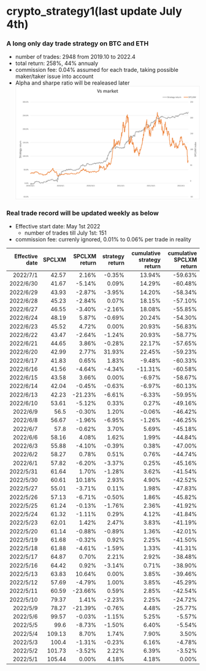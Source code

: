 # crypto_strategy1(last update July 4th)

### A long only day trade strategy on BTC and ETH
- number of trades: 2948 from 2019.10 to 2022.4
- total return: 258%, 44% annualy
- commission fee: 0.04% assumed for each trade, taking possible maker/taker issue into account
- Alpha and sharpe ratio will be realeased later
![Alt text](https://github.com/oldjack233/crypto_strategy1/blob/main/vs%20market.png)

### Real trade record will be updated weekly as below
- Effective start date: May 1st 2022
  - number of trades till July 1st: 151
- commission fee: currenly ignored, 0.01% to 0.06% per trade in reality

|Effective date |	SPCLXM|	SPCLXM return|	strategy return	|cumulative strategy return|	cumulative SPCLXM return|
|------:|------:|------:|------:|------:|------:|
|2022/7/1	|	42.57	|	2.16%	|	-0.35%	|	13.94%	|	-59.63%    |
|2022/6/30	|	41.67	|	-5.14%	|	0.09%	|	14.29%	|	-60.48%    |
|2022/6/29	|	43.93	|	-2.87%	|	-3.95%	|	14.20%	|	-58.34%    |
|2022/6/28	|	45.23	|	-2.84%	|	0.07%	|	18.15%	|	-57.10%    |
|2022/6/27	|	46.55	|	-3.40%	|	-2.16%	|	18.08%	|	-55.85%    |
|2022/6/24	|	48.19	|	5.87%	|	-0.69%	|	20.24%	|	-54.30%    |
|2022/6/23	|	45.52	|	4.72%	|	0.00%	|	20.93%	|	-56.83%    |
|2022/6/22	|	43.47	|	-2.64%	|	-1.24%	|	20.93%	|	-58.77%    |
|2022/6/21	|	44.65	|	3.86%	|	-0.28%	|	22.17%	|	-57.65%    |
|2022/6/20	|	42.99	|	2.77%	|	31.93%	|	22.45%	|	-59.23%    |
|2022/6/17	|	41.83	|	0.65%	|	1.83%	|	-9.48%	|	-60.33%    |
|2022/6/16	|	41.56	|	-4.64%	|	-4.34%	|	-11.31%	|	-60.58%    |
|2022/6/15	|	43.58	|	3.66%	|	0.00%	|	-6.97%	|	-58.67%    |
|2022/6/14	|	42.04	|	-0.45%	|	-0.63%	|	-6.97%	|	-60.13%    |
|2022/6/13	|	42.23	|	-21.23%	|	-6.61%	|	-6.33%	|	-59.95%    |
|2022/6/10	|	53.61	|	-5.12%	|	0.33%	|	0.27%	|	-49.16%    |
|2022/6/9	|	56.5	|	-0.30%	|	1.20%	|	-0.06%	|	-46.42%    |
|2022/6/8	|	56.67	|	-1.96%	|	-6.95%	|	-1.26%	|	-46.25%    |
|2022/6/7	|	57.8	|	-0.62%	|	3.70%	|	5.69%	|	-45.18%    |
|2022/6/6	|	58.16	|	4.08%	|	1.62%	|	1.99%	|	-44.84%    |
|2022/6/3	|	55.88	|	-4.10%	|	-0.39%	|	0.38%	|	-47.00%    |
|2022/6/2	|	58.27	|	0.78%	|	0.51%	|	0.76%	|	-44.74%    |
|2022/6/1	|	57.82	|	-6.20%	|	-3.37%	|	0.25%	|	-45.16%    |
|2022/5/31	|	61.64	|	1.70%	|	-1.28%	|	3.62%	|	-41.54%    |
|2022/5/30	|	60.61	|	10.18%	|	2.93%	|	4.90%	|	-42.52%    |
|2022/5/27	|	55.01	|	-3.71%	|	0.11%	|	1.98%	|	-47.83%    |
|2022/5/26	|	57.13	|	-6.71%	|	-0.50%	|	1.86%	|	-45.82%    |
|2022/5/25	|	61.24	|	-0.13%	|	-1.76%	|	2.36%	|	-41.92%    |
|2022/5/24	|	61.32	|	-1.11%	|	0.29%	|	4.12%	|	-41.84%    |
|2022/5/23	|	62.01	|	1.42%	|	2.47%	|	3.83%	|	-41.19%    |
|2022/5/20	|	61.14	|	-0.88%	|	-0.89%	|	1.36%	|	-42.01%    |
|2022/5/19	|	61.68	|	-0.32%	|	0.92%	|	2.25%	|	-41.50%    |
|2022/5/18	|	61.88	|	-4.61%	|	-1.59%	|	1.33%	|	-41.31%    |
|2022/5/17	|	64.87	|	0.70%	|	2.21%	|	2.92%	|	-38.48%    |
|2022/5/16	|	64.42	|	0.92%	|	-3.14%	|	0.71%	|	-38.90%    |
|2022/5/13	|	63.83	|	10.64%	|	0.00%	|	3.85%	|	-39.46%    |
|2022/5/12	|	57.69	|	-4.79%	|	1.00%	|	3.85%	|	-45.29%    |
|2022/5/11	|	60.59	|	-23.66%	|	0.59%	|	2.85%	|	-42.54%    |
|2022/5/10	|	79.37	|	1.41%	|	-2.23%	|	2.25%	|	-24.72%    |
|2022/5/9	|	78.27	|	-21.39%	|	-0.76%	|	4.48%	|	-25.77%    |
|2022/5/6	|	99.57	|	-0.03%	|	-1.15%	|	5.25%	|	-5.57%     |
|2022/5/5	|	99.6	|	-8.73%	|	-1.50%	|	6.40%	|	-5.54%     |
|2022/5/4	|	109.13	|	8.70%	|	1.74%	|	7.90%	|	3.50%      |
|2022/5/3	|	100.4	|	-1.31%	|	-0.23%	|	6.16%	|	-4.78%     |
|2022/5/2	|	101.73	|	-3.52%	|	2.22%	|	6.39%	|	-3.52%     |
|2022/5/1	|	105.44	|	0.00%	|	4.18%	|	4.18%	|	0.00%      |
